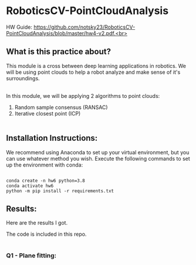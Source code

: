 # RoboticsCV-PointCloudAnalysis

HW Guide: https://github.com/notsky23/RoboticsCV-PointCloudAnalysis/blob/master/hw4-v2.pdf.<br><br>

## What is this practice about?<br>

This module is a cross between deep learning applications in robotics. We will be using point clouds to help a robot analyze and make sense of it's surroundings.<br><br>

In this module, we will be applying 2 algorithms to point clouds:<br>
1. Random sample consensus (RANSAC)<br>
2. Iterative closest point (ICP)<br><br>

## Installation Instructions:

We recommend using Anaconda to set up your virtual environment, but you can use whatever method you wish.
Execute the following commands to set up the environment with conda: 
```

conda create -n hw6 python=3.8
conda activate hw6
python -m pip install -r requirements.txt
```

## Results:<br>

Here are the results I got.<br>

The code is included in this repo.<br><br>

### Q1 - Plane fitting:<br>
